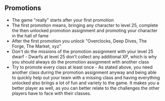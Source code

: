 <h2 id="promotions">Promotions</h2>

<Accordion>

- The game "really" starts after your first promotion
- The first promotion means, bringing any character to level 25, complete the then unlocked promotion assignment and promoting your character in the hall of fame
- After the first promotion you unlock "Overclocks, Deep Dives, The Forge, The Market, xyz"
- Don't do the missions of the promotion assignment with your level 25 dwarf - Dwarfs at level 25 don't collect any additional XP, which is why you should always do the promotion assignment with another class
- Try to promote every class at least once - As stated above, you need another class during the promotion assignment anyway and being able to quickly help out your team with a missing class and having everything unlocked also brings a lot of fun and variety to the game. It makes you a better player as well, as you can better relate to the challenges the other players have to face with their classes.

</Accordion>
